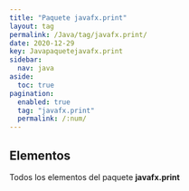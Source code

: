 ```yaml
---
title: "Paquete javafx.print"
layout: tag
permalink: /Java/tag/javafx.print/
date: 2020-12-29
key: Javapaquetejavafx.print
sidebar: 
  nav: java
aside: 
  toc: true
pagination: 
  enabled: true
  tag: "javafx.print"
  permalink: /:num/
---
```


<h2>Elementos</h2>
Todos los elementos del paquete <strong>javafx.print</strong>
